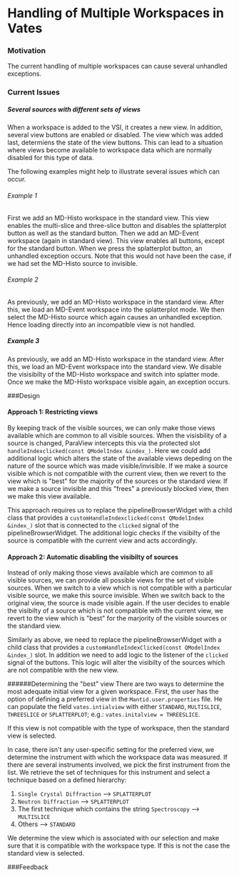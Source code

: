 # Handling of Multiple Workspaces in Vates

### Motivation
The current handling of multiple workspaces can cause several unhandled exceptions.

### Current Issues

##### Several sources with different sets of views
When a workspace is added to the VSI, it creates a new view. 
In addition, several view buttons are enabled or disabled. The view which was added last, determiens the state of  the view buttons. This can lead to a situation where views become available to workspace data which are normally disabled for this type of data.

The following examples might help to illustrate several issues which can occur.

###### Example 1
First we add an MD-Histo workspace in the standard view. This view enables the multi-slice and three-slice button and disables the splatterplot button as well as the standard button.
Then we add an MD-Event workspace (again in standard view). This view enables all buttons, except for the standard button. When we press the splatterplot button, an unhandled exception occurs. Note that this would not have been the case, if we had set the MD-Histo source to invisible.

###### Example 2
As previously, we add an MD-Histo workspace in the standard view. After this, we load an MD-Event workspace into the splatterplot mode. We then select the MD-Histo source which again causes an unhandled exception. Hence loading directly into an incompatible view is not handled.

##### Example 3
As previously, we add an MD-Histo workspace in the standard view. After this, we load an MD-Event workspace into the standard view. We disable the visisibilty of the MD-Histo workspace and switch into splatter mode. Once we make the MD-Histo workspace visible again, an exception occurs.


###Design

#### Approach 1: Restricting views
By keeping track of the visible sources, we can only make those views available which are common to all visible sources.
When the visisbility of a source is changed, ParaView intercepts this via the protected slot 
`handleIndexclicked(const QModelIndex &index_)`. Here we could add additional logic which alters the state of the available views depeding on the nature of the source which was made visible/invisible. If we make a source visible which is not compatible with the current view, then we revert to the view which is "best" for the majority of the sources or the standard view. If we make a source invisible and this "frees" a previously blocked view, then we make this view available.

This approach requires us to replace the pipelineBrowserWidget with a child class that provides a `customHandleIndexclicked(const QModelIndex &index_)` slot that is connected to the `clicked` signal of the pipelineBrowserWidget. The additional logic checks if the visibilty of the source is compatible with the current view and acts accordingly.


#### Approach 2: Automatic disabling the visibilty of sources  
Instead of only making those views available which are common to all visible sources, we can provide all possible views for the set of visible sources. When we switch to a view which is not compatible with a particular visible source, we make this source invisible. When we switch back to the original view, the source is made visible again. If the user decides to enable the visibilty of a source which is not compatible with the current view, we revert to the view which is "best" for the marjority of the visible sources or the standard view.

Similarly as above, we need to replace the pipelineBrowserWidget with a child class that provides a `customHandleIndexClicked(const QModelIndex &index_)` slot.  In addition we need to add logic to the listener of the `clicked` signal of the buttons. This logic will alter the visibilty of the sources which are not compatible with the new view.


######Determining the "best" view
There are two ways to determine the most adequate initial view for a given workspace. 
First, the user has the option of defining a preferred view in the `Mantid.user.properties` file. He can populate the field `vates.intialview` with either `STANDARD`, `MULTISLICE`, `THREESLICE` or `SPLATTERPLOT`; e.g.: `vates.initalview = THREESLICE`.

If this view is not compatible with the type of workspace, then the standard view is selected.

In case, there isn't any user-specific setting for the preferred view, we determine the instrument with which the workspace data was measured. If there are several instruments involved, we pick the first instrument from the list. We retrieve the set of techniques for this instrument and select a technique based on a defined hierarchy:

1. `Single Crystal Diffraction` --> `SPLATTERPLOT`
2. `Neutron Diffraction` --> `SPLATTERPLOT`
3. The first technique which contains the string `Spectroscopy`  --> `MULTISLICE`
4. Others --> `STANDARD`

We determine the view which is associated with our selection and make sure that it is compatible with the workspace type. If this is not the case the standard view is selected.


###Feedback